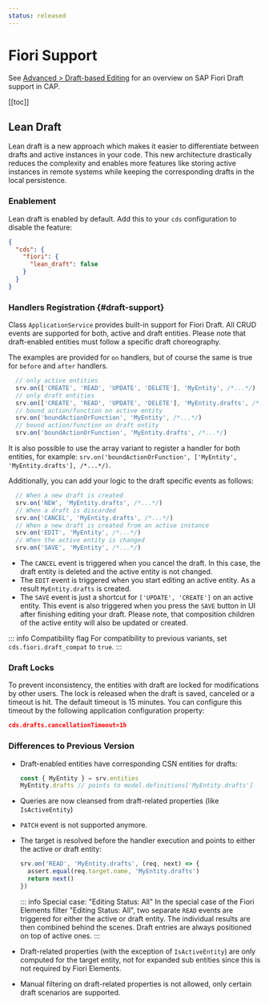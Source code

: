 ```yaml
---
status: released
---
```



# Fiori Support

See [Advanced > Draft-based Editing](../advanced/fiori#draft-support) for an overview on SAP Fiori Draft support in CAP.

[[toc]]


<!--
## Serving `$metadata` Requests



## Serving `$batch` Requests

-->

## Lean Draft

Lean draft is a new approach which makes it easier to differentiate between drafts and active instances in your code. This new architecture drastically reduces the complexity and enables more features like storing active instances in remote systems while keeping the corresponding drafts in the local persistence.

### Enablement

Lean draft is enabled by default. Add this to your `cds` configuration to disable the feature:

```json
{
  "cds": {
    "fiori": {
      "lean_draft": false
    }
  }
}
```

### Handlers Registration {#draft-support}

Class `ApplicationService` provides built-in support for Fiori Draft. All CRUD events are supported for both, active and draft entities. 
Please note that draft-enabled entities must follow a specific draft choreography.

The examples are provided for `on` handlers, but of course the same is true for `before` and `after` handlers.  

  ```js
    // only active entities
    srv.on(['CREATE', 'READ', 'UPDATE', 'DELETE'], 'MyEntity', /*...*/)
    // only draft entities
    srv.on(['CREATE', 'READ', 'UPDATE', 'DELETE'], 'MyEntity.drafts', /*...*/)
    // bound action/function on active entity
    srv.on('boundActionOrFunction', 'MyEntity', /*...*/)
    // bound action/function on draft entity
    srv.on('boundActionOrFunction', 'MyEntity.drafts', /*...*/)
  ```

It is also possible to use the array variant to register a handler for both entities, for example: `srv.on('boundActionOrFunction', ['MyEntity', 'MyEntity.drafts'], /*...*/)`.

Additionally, you can add your logic to the draft specific events as follows:

  ```js
    // When a new draft is created
    srv.on('NEW', 'MyEntity.drafts', /*...*/)
    // When a draft is discarded
    srv.on('CANCEL', 'MyEntity.drafts', /*...*/)
    // When a new draft is created from an active instance
    srv.on('EDIT', 'MyEntity', /*...*/)
    // When the active entity is changed
    srv.on('SAVE', 'MyEntity', /*...*/)
  ```

- The `CANCEL` event is triggered when you cancel the draft. In this case, the draft entity is deleted and the active entity is not changed.
- The `EDIT` event is triggered when you start editing an active entity. As a result `MyEntity.drafts` is created. 
- The `SAVE` event is just a shortcut for `['UPDATE', 'CREATE']` on an active entity. This event is also triggered when you press the `SAVE` button in UI after finishing editing your draft. Please note, that composition children of the active entity will also be updated or created.

::: info Compatibility flag
    For compatibility to previous variants, set `cds.fiori.draft_compat` to `true`.
:::

### Draft Locks

To prevent inconsistency, the entities with draft are locked for modifications by other users. The lock is released when the draft is saved, canceled or a timeout is hit. The default timeout is 15 minutes. You can configure this timeout by the following application configuration property:

```json
cds.drafts.cancellationTimeout=1h
```

### Differences to Previous Version

- Draft-enabled entities have corresponding CSN entities for drafts:

    ```js
    const { MyEntity } = srv.entities
    MyEntity.drafts // points to model.definitions['MyEntity.drafts']
    ```

- Queries are now cleansed from draft-related properties (like `IsActiveEntity`)
- `PATCH` event is not supported anymore.
- The target is resolved before the handler execution and points to either the active or draft entity:

    ```js
    srv.on('READ', 'MyEntity.drafts', (req, next) => {
      assert.equal(req.target.name, 'MyEntity.drafts')
      return next()
    })
    ```

    ::: info Special case: "Editing Status: All"
    In the special case of the Fiori Elements filter "Editing Status: All", two separate `READ` events are triggered for either the active or draft entity.
    The individual results are then combined behind the scenes. Draft entries are always positioned on top of active ones.
    :::

- Draft-related properties (with the exception of `IsActiveEntity`) are only computed for the target entity, not for expanded sub entities since this is not required by Fiori Elements.
- Manual filtering on draft-related properties is not allowed, only certain draft scenarios are supported.

